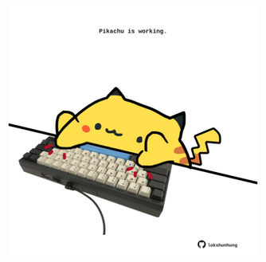<!-- built at 04/10/2021, 24:15:20 UTC -->
<p align="center">
  <img width="500" height="500" src="./ReadmeImage.svg">
</p>

